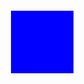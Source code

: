 <!DOCTYPE html>
<html lang="ru">
<head>
  <meta charset="UTF-8">
  <title>Перетащи в цель</title>
  <style>
    #box {
      width: 100px;
      height: 100px;
      background-color: blue;
      margin: 20px;
      cursor: grab;
    }

    #target {
      width: 120px;
      height: 120px;
      border: 2px dashed green;
      margin: 20px auto;
    }

    #message {
      font-size: 20px;
      color: green;
      display: none;
    }
  </style>
</head>
<body>
  <div id="box" draggable="true"></div>
  <div id="target"></div>
  <p id="message">Молодец!</p>

  <script>
    const box = document.getElementById("box");
    const target = document.getElementById("target");
    const message = document.getElementById("message");

    box.addEventListener("dragstart", e => {
      e.dataTransfer.setData("text/plain", "box");
    });

    target.addEventListener("dragover", e => {
      e.preventDefault();
    });

    target.addEventListener("drop", e => {
      const data = e.dataTransfer.getData("text/plain");
      if (data === "box") {
        target.appendChild(box);
        message.style.display = "block";
      }
    });
  </script>
</body>
</html>
